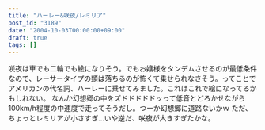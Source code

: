 ```yaml
---
title: "ハーレー&咲夜/レミリア"
post_id: "3189"
date: "2004-10-03T00:00:00+09:00"
draft: true
tags: []
---
```



咲夜は車でも二輪でも絵になりそう。でもお嬢様をタンデムさせるのが最低条件なので、レーサータイプの類は落ちるのが怖くて乗せられなさそう。ってことでアメリカンの代名詞、ハーレーに乗せてみました。これはこれで絵になってるかもしれない。 なんか幻想郷の中をズドドドドドッって低音とどろかせながら100km/h程度の中速度で走ってそうだし。つーか幻想郷に道路ないかｗ ただ、ちょっとレミリアが小さすぎ…いや逆だ、咲夜が大きすぎたかな。

